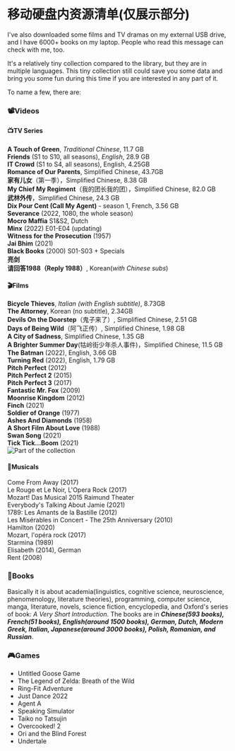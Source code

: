 # 移动硬盘内资源清单(仅展示部分)
I've also downloaded some films and TV dramas on my external USB drive, and I have 6000+ books on my laptop. People who read this message can check with me, too.   

It's a relatively tiny collection compared to the library, but they are in multiple languages. This tiny collection still could save you some data and bring you some fun during this time if you are interested in any part of it.   

To name a few, there are:   
### 📽️Videos
#### 📺TV Series
**A Touch of Green**, *Traditional Chinese*, 11.7 GB    
**Friends** (S1 to S10, all seasons), *English*, 28.9 GB    
**IT Crowd** (S1 to S4, all seasons), English, 4.25GB    
**Romance of Our Parents**, Simplified Chinese, 43.7GB    
**家有儿女**（第一季），Simplified Chinese, 8.38 GB    
**My Chief My Regiment**（我的团长我的团），Simplified Chinese, 82.0 GB    
**武林外传**，Simplified Chinese, 24.3 GB    
**Dix Pour Cent (Call My Agent)** - season 1, French, 3.56 GB    
**Severance** (2022, 1080, the whole season)    
**Mocro Maffia** S1&S2, Dutch    
**Minx** (2022) E01-E04 (updating)    
**Witness for the Prosecution** (1957)    
**Jai Bhim** (2021)    
**Black Books** (2000) S01-S03 + Specials    
**亮剑**    
**请回答1988（Reply 1988）**, Korean(*with Chinese subs*)    

#### 🎬Films 
**Bicycle Thieves**, *Italian (with English subtitle)*, 8.73GB    
**The Attorney**, Korean (no subtitle), 2.34GB    
**Devils On the Doorstep**（鬼子来了）, Simplified Chinese, 2.51 GB    
**Days of Being Wild**（阿飞正传）, Simplified Chinese, 1.98 GB    
**A City of Sadness**, Simplified Chinese, 1.35 GB    
**A Brighter Summer Day**(牯岭街少年杀人事件)，Simplified Chinese, 11.5 GB    
**The Batman** (2022), English, 3.66 GB    
**Turning Red** (2022), English, 1.79 GB    
**Pitch Perfect** (2012)    
**Pitch Perfect 2** (2015)    
**Pitch Perfect 3** (2017)    
**Fantastic Mr. Fox** (2009)    
**Moonrise Kingdom** (2012)    
**Finch** (2021)    
**Soldier of Orange** (1977)    
**Ashes And Diamonds** (1958)    
**A Short Film About Love** (1988)    
**Swan Song** (2021)    
**Tick Tick...Boom** (2021)    
![Part of the collection](https://github.com/Stoic42/desal.github.io/blob/main/_images/Pasted%20image%2020220408212411.png?raw=true)  

#### 🎵Musicals
Come From Away (2017)    
Le Rouge et Le Noir, L'Opera Rock (2017)    
Mozart! Das Musical 2015 Raimund Theater    
Everybody's Talking About Jamie (2021)    
1789: Les Amants de la Bastille (2012)    
Les Misérables in Concert - The 25th Anniversary (2010)    
Hamilton (2020)    
Mozart, l'opéra rock (2017)    
Starmina (1989)    
Elisabeth (2014), German    
Rent (2008)    
  
### 📕Books
Basically it is about academia(linguistics, cognitive science, neuroscience, phenomenology, literature theories), programming, computer science, manga, literature, novels, science fiction, encyclopedia, and Oxford's series of book: *A Very Short Introduction*. 
The books are in ***Chinese(593 books), French(51 books), English(around 1500 books), German, Dutch, Modern Greek, Italian, Japanese(around 3000 books), Polish, Romanian, and Russian***. 

### 🎮Games
- Untitled Goose Game
- The Legend of Zelda: Breath of the Wild
- Ring-Fit Adventure
- Just Dance 2022
- Agent A
- Speaking Simulator
- Taiko no Tatsujin
- Overcooked! 2
- Ori and the Blind Forest
- Undertale